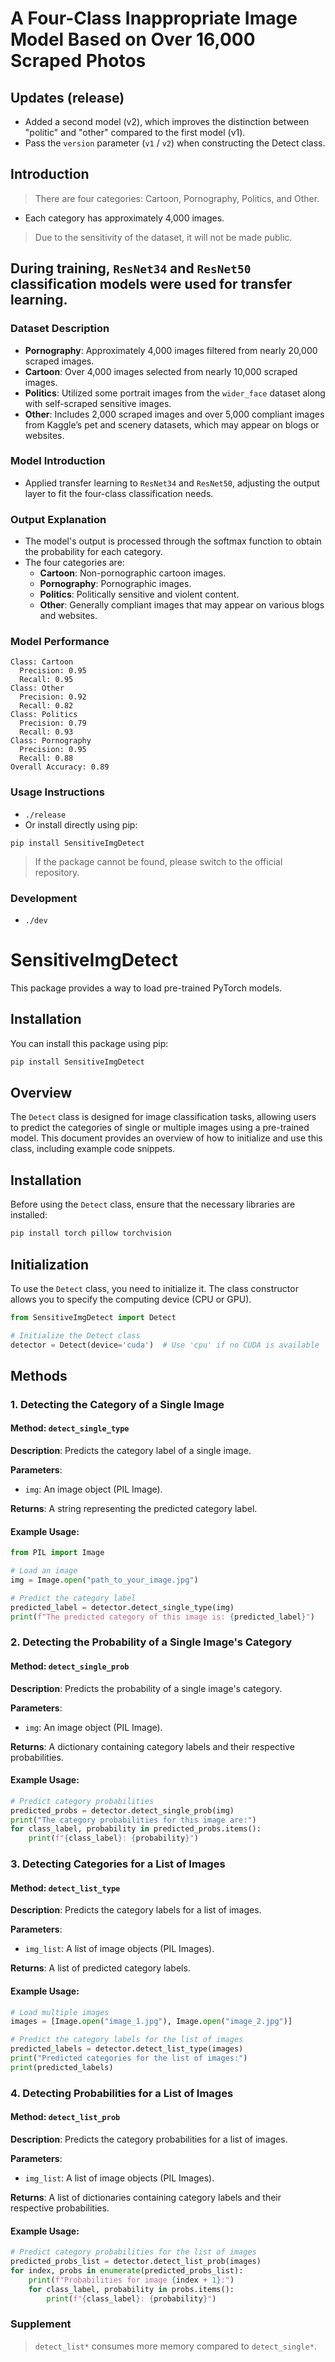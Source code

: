 # A Four-Class Inappropriate Image Model Based on Over 16,000 Scraped Photos  
## Updates (release)   
- Added a second model (v2), which improves the distinction between "politic" and "other" compared to the first model (v1).  
- Pass the `version` parameter (`v1` / `v2`) when constructing the Detect class.  


## Introduction
> There are four categories: Cartoon, Pornography, Politics, and Other.
- Each category has approximately 4,000 images.
> Due to the sensitivity of the dataset, it will not be made public.

## During training, `ResNet34` and `ResNet50` classification models were used for transfer learning.
### Dataset Description
- **Pornography**: Approximately 4,000 images filtered from nearly 20,000 scraped images.
- **Cartoon**: Over 4,000 images selected from nearly 10,000 scraped images.
- **Politics**: Utilized some portrait images from the `wider_face` dataset along with self-scraped sensitive images.
- **Other**: Includes 2,000 scraped images and over 5,000 compliant images from Kaggle’s pet and scenery datasets, which may appear on blogs or websites.

### Model Introduction
- Applied transfer learning to `ResNet34` and `ResNet50`, adjusting the output layer to fit the four-class classification needs.

### Output Explanation
- The model's output is processed through the softmax function to obtain the probability for each category.
- The four categories are:
  - **Cartoon**: Non-pornographic cartoon images.
  - **Pornography**: Pornographic images.
  - **Politics**: Politically sensitive and violent content.
  - **Other**: Generally compliant images that may appear on various blogs and websites.

### Model Performance
```shell
Class: Cartoon  
  Precision: 0.95  
  Recall: 0.95  
Class: Other  
  Precision: 0.92  
  Recall: 0.82  
Class: Politics  
  Precision: 0.79  
  Recall: 0.93  
Class: Pornography  
  Precision: 0.95  
  Recall: 0.88  
Overall Accuracy: 0.89  
```

### Usage Instructions
- `./release`
- Or install directly using pip:
```shell
pip install SensitiveImgDetect
```
> If the package cannot be found, please switch to the official repository.

### Development
- `./dev`

# SensitiveImgDetect

This package provides a way to load pre-trained PyTorch models.

## Installation

You can install this package using pip:

```bash
pip install SensitiveImgDetect
```

## Overview

The `Detect` class is designed for image classification tasks, allowing users to predict the categories of single or multiple images using a pre-trained model. This document provides an overview of how to initialize and use this class, including example code snippets.

## Installation

Before using the `Detect` class, ensure that the necessary libraries are installed:

```bash
pip install torch pillow torchvision
```

## Initialization

To use the `Detect` class, you need to initialize it. The class constructor allows you to specify the computing device (CPU or GPU).

```python
from SensitiveImgDetect import Detect 

# Initialize the Detect class
detector = Detect(device='cuda')  # Use 'cpu' if no CUDA is available
```

## Methods

### 1. Detecting the Category of a Single Image

#### Method: `detect_single_type`

**Description**: Predicts the category label of a single image.

**Parameters**:
- `img`: An image object (PIL Image).

**Returns**: A string representing the predicted category label.

#### Example Usage:

```python
from PIL import Image

# Load an image
img = Image.open("path_to_your_image.jpg")

# Predict the category label
predicted_label = detector.detect_single_type(img)
print(f"The predicted category of this image is: {predicted_label}")
```

### 2. Detecting the Probability of a Single Image's Category

#### Method: `detect_single_prob`

**Description**: Predicts the probability of a single image's category.

**Parameters**:
- `img`: An image object (PIL Image).

**Returns**: A dictionary containing category labels and their respective probabilities.

#### Example Usage:

```python
# Predict category probabilities
predicted_probs = detector.detect_single_prob(img)
print("The category probabilities for this image are:")
for class_label, probability in predicted_probs.items():
    print(f"{class_label}: {probability}")
```

### 3. Detecting Categories for a List of Images

#### Method: `detect_list_type`

**Description**: Predicts the category labels for a list of images.

**Parameters**:
- `img_list`: A list of image objects (PIL Images).

**Returns**: A list of predicted category labels.

#### Example Usage:

```python
# Load multiple images
images = [Image.open("image_1.jpg"), Image.open("image_2.jpg")]

# Predict the category labels for the list of images
predicted_labels = detector.detect_list_type(images)
print("Predicted categories for the list of images:")
print(predicted_labels)
```

### 4. Detecting Probabilities for a List of Images

#### Method: `detect_list_prob`

**Description**: Predicts the category probabilities for a list of images.

**Parameters**:
- `img_list`: A list of image objects (PIL Images).

**Returns**: A list of dictionaries containing category labels and their respective probabilities.

#### Example Usage:

```python
# Predict category probabilities for the list of images
predicted_probs_list = detector.detect_list_prob(images)
for index, probs in enumerate(predicted_probs_list):
    print(f"Probabilities for image {index + 1}:")
    for class_label, probability in probs.items():
        print(f"{class_label}: {probability}")
```
### Supplement

> `detect_list*` consumes more memory compared to `detect_single*`.